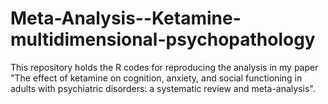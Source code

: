# Meta-Analysis--Ketamine-multidimensional-psychopathology
This repository holds the R codes for reproducing the analysis in my paper "The effect of ketamine on cognition, anxiety, and social functioning in adults with psychiatric disorders: a systematic review and meta-analysis".
